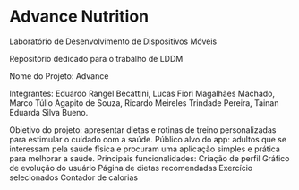 # Advance Nutrition
Laboratório de Desenvolvimento de Dispositivos Móveis

Repositório dedicado para o trabalho de LDDM

Nome do Projeto: Advance

Integrantes:
Eduardo Rangel Becattini, 
Lucas Fiori Magalhães Machado, 
Marco Túlio Agapito de Souza, 
Ricardo Meireles Trindade Pereira, 
Tainan Eduarda Silva Bueno. 

Objetivo do projeto: apresentar dietas e rotinas de treino personalizadas para estimular o cuidado com a saúde.
Público alvo do app: adultos que se interessam pela saúde física e procuram uma aplicação simples e prática para melhorar a saúde.
Principais funcionalidades:
Criação de perfil
Gráfico de evolução do usuário
Página de dietas recomendadas
Exercício selecionados
Contador de calorias
